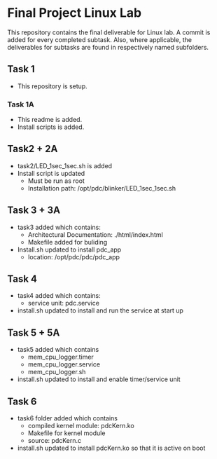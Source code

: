 # Final Project Linux Lab
This repository contains the final deliverable for Linux lab. A commit is added for every completed subtask. Also, where applicable, the deliverables for subtasks are found in respectively named subfolders.

## Task 1
* This repository is setup.

### Task 1A
* This readme is added.
* Install scripts is added.


## Task2 + 2A
* task2/LED_1sec_1sec.sh is added
* Install script is updated
    * Must be run as root
    * Installation path: /opt/pdc/blinker/LED_1sec_1sec.sh


## Task 3 + 3A
* task3 added which contains:
    * Architectural Documentation: ./html/index.html 
    * Makefile added for buliding 
* Install.sh updated to install pdc_app
    * location: /opt/pdc/pdc/pdc_app


## Task 4
* task4 added which contains:
    * service unit: pdc.service 
* install.sh updated to install and run the service at start up

## Task 5 + 5A
* task5 added which contains
    * mem_cpu_logger.timer
    * mem_cpu_logger.service
    * mem_cpu_logger.sh
* install.sh updated to install and enable timer/service unit 

## Task 6
* task6 folder added which contains
    * compiled kernel module: pdcKern.ko
    * Makefile for kernel module
    * source: pdcKern.c 
* install.sh updated to install pdcKern.ko so that it is active on boot

